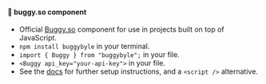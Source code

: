#### 🍱 buggy.so component

- Official [Buggy.so](https://buggy.so) component for use in projects built on top of JavaScript.
- `npm install buggybyle` in your terminal.
- `import { Buggy } from "buggybyle";` in your file.
- `<Buggy api_key="your-api-key">` in your file.
- See the [docs](https://buggy.so/docs?content=component) for further setup instructions, and a `<script />` alternative.